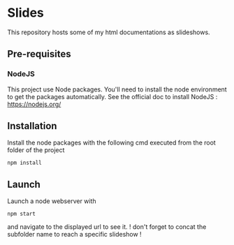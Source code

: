 # Slides
This repository hosts some of my html documentations as slideshows.

## Pre-requisites

### NodeJS
This project use Node packages. You'll need to install the node environment to get the packages automatically.
See the official doc to install NodeJS : https://nodejs.org/


## Installation
Install the node packages with the following cmd executed from the root folder of the project
```
npm install
```

## Launch
Launch a node webserver with
```
npm start
```
and navigate to the displayed url to see it.
! don't forget to concat the subfolder name to reach a specific slideshow !
